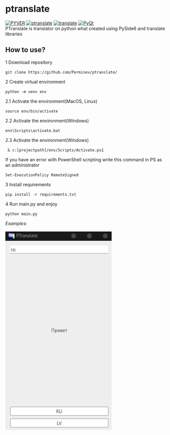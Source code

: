 # ptranslate
[![PYVER](https://img.shields.io/badge/Python-3.9-blue)](https://www.python.org/) [![ptranslate](https://img.shields.io/badge/PTranslate-0.1-blueviolet)](https://github.com/Perminev/ptranslate) [![translate](https://img.shields.io/badge/translate-3.6.1-blue)](https://pypi.org/project/translate/) [![PyQt](https://img.shields.io/badge/PySide-6-brightgreen)](https://doc.qt.io/qtforpython-6)
<br> PTranslate is translator on python what created using PySide6 and translate libraries
## How to use?
1 Download repository 
```
git clone https://github.com/Perminev/ptranslate/
```
2 Create virtual environment
```
python -m venv env
```
2.1 Activate the environment(MacOS, Linux)
```
source env/bin/activate
```
2.2 Activate the environment(Windows)
```
env\Scripts\activate.bat
```
2.3 Activate the environment(Windows)
```
 & c:[projectpath]/env/Scripts/Activate.ps1
```
If you have an error with PowerShell scripting
write this command in PS as an administrator
```
Set-ExecutionPolicy RemoteSigned
```
3 Install requirements
```
pip install -r requirements.txt
```
4 Run main.py and enjoy
```
python main.py
```
_Examples:_
<br> <br>
![Example](https://github.com/Perminev/ptranslate/blob/main/ptranslate.png?raw=true)

